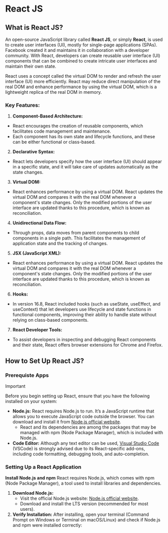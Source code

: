# React JS  

## What is React JS? 
An open-source JavaScript library called **React JS**, or simply **React**, is used to create user interfaces (UI), mostly for single-page applications (SPAs). Facebook created it and maintains it in collaboration with a developer community. With React, developers can create reusable user interface (UI) components that can be combined to create intricate user interfaces and maintain their own state.

React uses a concept called the virtual DOM to render and refresh the user interface (UI) more efficiently. React may reduce direct manipulation of the real DOM and enhance performance by using the virtual DOM, which is a lightweight replica of the real DOM in memory.

### Key Features: 
1. **Component-Based Architecture:** 
- React encourages the creation of reusable components, which facilitates code management and maintenance.
- Each component has its own state and lifecycle functions, and these can be either functional or class-based.
2. **Declarative Syntax:** 
- React lets developers specify how the user interface (UI) should appear in a specific state, and it will take care of updates automatically as the state changes.
3. **Virtual DOM:**
- React enhances performance by using a virtual DOM. React updates the virtual DOM and compares it with the real DOM whenever a component's state changes. Only the modified portions of the user interface are updated thanks to this procedure, which is known as reconciliation.
4. **Unidirectional Data Flow:**
- Through props, data moves from parent components to child components in a single path. This facilitates the management of application state and the tracking of changes.
5. **JSX (JavaScript XML):**
- React enhances performance by using a virtual DOM. React updates the virtual DOM and compares it with the real DOM whenever a component's state changes. Only the modified portions of the user interface are updated thanks to this procedure, which is known as reconciliation.
6. **Hooks:**
- In version 16.8, React included hooks (such as useState, useEffect, and useContext) that let developers use lifecycle and state functions in functional components, improving their ability to handle state without relying on class-based components.
7. **React Developer Tools:**
- To assist developers in inspecting and debugging React components and their state, React offers browser extensions for Chrome and Firefox.

## How to Set Up React JS?

### Prerequiste Apps
> [!IMPORTANT]
> Before you begin setting up React, ensure that you have the following installed on your system:
- **Node.js:** React requires Node.js to run. It’s a JavaScript runtime that allows you to execute JavaScript code outside the browser. You can download and install it from [Node.js official website](https://nodejs.org/en).
  - React and its dependencies are among the packages that may be managed with npm (Node Package Manager), which is included with Node.js.
- **Code Editor:** Although any text editor can be used, [Visual Studio Code](https://code.visualstudio.com/) (VSCode) is strongly advised due to its React-specific add-ons, including code formatting, debugging tools, and auto-completion.
###  Setting Up a React Application
**Install Node.js and npm**
React requires Node.js, which comes with npm (Node Package Manager), a tool used to install libraries and dependencies.
1. **Download Node.js:** 
    - Visit the official Node.js website: [Node.js official website](https://nodejs.org/en).
    - Download and install the LTS version (recommended for most users).
2. **Verify Installation:** After installing, open your terminal (Command Prompt on Windows or Terminal on macOS/Linux) and check if Node.js and npm were installed correctly: 
